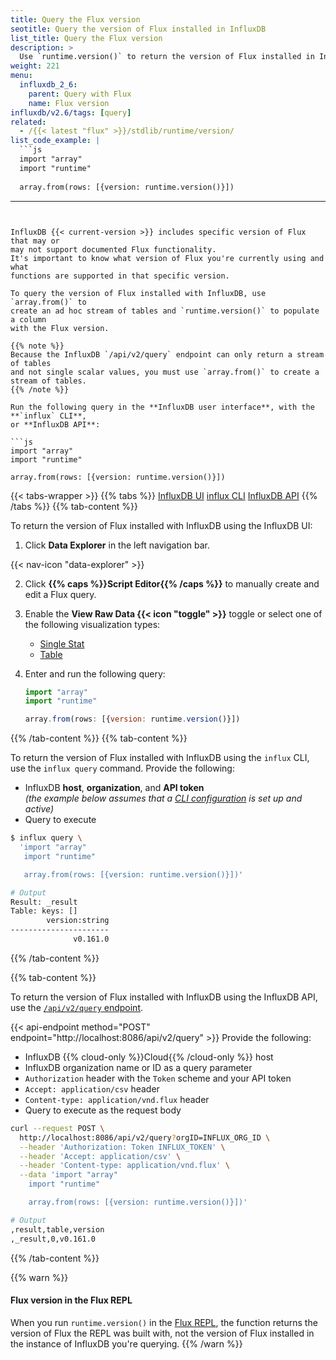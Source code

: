 ```yaml
---
title: Query the Flux version
seotitle: Query the version of Flux installed in InfluxDB
list_title: Query the Flux version
description: >
  Use `runtime.version()` to return the version of Flux installed in InfluxDB.
weight: 221
menu:
  influxdb_2_6:
    parent: Query with Flux
    name: Flux version
influxdb/v2.6/tags: [query]
related:
  - /{{< latest "flux" >}}/stdlib/runtime/version/
list_code_example: |
  ```js
  import "array"
  import "runtime"
  
  array.from(rows: [{version: runtime.version()}])
  ```
---
```


InfluxDB {{< current-version >}} includes specific version of Flux that may or
may not support documented Flux functionality.
It's important to know what version of Flux you're currently using and what
functions are supported in that specific version.

To query the version of Flux installed with InfluxDB, use `array.from()` to
create an ad hoc stream of tables and `runtime.version()` to populate a column
with the Flux version.

{{% note %}}
Because the InfluxDB `/api/v2/query` endpoint can only return a stream of tables
and not single scalar values, you must use `array.from()` to create a stream of tables.
{{% /note %}}

Run the following query in the **InfluxDB user interface**, with the **`influx` CLI**,
or **InfluxDB API**:

```js
import "array"
import "runtime"

array.from(rows: [{version: runtime.version()}])
```

{{< tabs-wrapper >}}
{{% tabs %}}
[InfluxDB UI](#)
[influx CLI](#)
[InfluxDB API](#)
{{% /tabs %}}
{{% tab-content %}}

To return the version of Flux installed with InfluxDB using the InfluxDB UI:

1.  Click **Data Explorer** in the left navigation bar.

{{< nav-icon "data-explorer" >}}

2.  Click **{{% caps %}}Script Editor{{% /caps %}}** to manually create and
    edit a Flux query.
3.  Enable the **View Raw Data {{< icon "toggle" >}}** toggle or select one of the
    following visualization types:

    - [Single Stat](/influxdb/v2.6/visualize-data/visualization-types/single-stat/)
    - [Table](/influxdb/v2.6/visualize-data/visualization-types/table/)

4.  Enter and run the following query:

    ```js
    import "array"
    import "runtime"

    array.from(rows: [{version: runtime.version()}])
    ```

{{% /tab-content %}}
{{% tab-content %}}

To return the version of Flux installed with InfluxDB using the `influx` CLI,
use the `influx query` command. Provide the following:

- InfluxDB **host**, **organization**, and **API token**  
  _(the example below assumes that a
  [CLI configuration](/influxdb/v2.6/reference/cli/influx/#provide-required-authentication-credentials)
  is set up and active)_
- Query to execute

```sh
$ influx query \
  'import "array"
   import "runtime"

   array.from(rows: [{version: runtime.version()}])'

# Output
Result: _result
Table: keys: []
        version:string
----------------------
              v0.161.0
```
{{% /tab-content %}}

{{% tab-content %}}

To return the version of Flux installed with InfluxDB using the InfluxDB API,
use the [`/api/v2/query` endpoint](/influxdb/v2.6/api/#tag/Query).

{{< api-endpoint method="POST" endpoint="http://localhost:8086/api/v2/query" >}}
Provide the following:

- InfluxDB {{% cloud-only %}}Cloud{{% /cloud-only %}} host
- InfluxDB organization name or ID as a query parameter
- `Authorization` header with the `Token` scheme and your API token
- `Accept: application/csv` header
- `Content-type: application/vnd.flux` header
- Query to execute as the request body

```sh
curl --request POST \
  http://localhost:8086/api/v2/query?orgID=INFLUX_ORG_ID \
  --header 'Authorization: Token INFLUX_TOKEN' \
  --header 'Accept: application/csv' \
  --header 'Content-type: application/vnd.flux' \
  --data 'import "array"
    import "runtime"

    array.from(rows: [{version: runtime.version()}])'

# Output
,result,table,version
,_result,0,v0.161.0
```

{{% /tab-content %}}

{{% warn %}}
#### Flux version in the Flux REPL
When you run `runtime.version()` in the [Flux REPL](/influxdb/v2.6/tools/flux-repl/),
the function returns the version of Flux the REPL was built with, not the version
of Flux installed in the instance of InfluxDB you're querying.
{{% /warn %}}